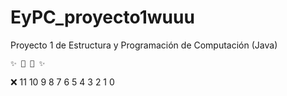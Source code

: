 # EyPC_proyecto1wuuu
Proyecto 1 de Estructura y Programación de Computación (Java)

    ✨ 🎃 👻 ✨

❌ 11 10 9 8 7 6 5 4 3 2 1 0
